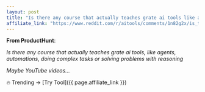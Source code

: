 ```yaml
---
layout: post
title: "Is there any course that actually teaches grate ai tools like agents automa"
affiliate_link: "https://www.reddit.com/r/aitools/comments/1n82g2x/is_there_any_course_that_actually_teaches_grate/?ref=autoverse&utm_source=autoverse"
---
```


**From ProductHunt**:  
*<!-- SC_OFF --><div class='md'><p>Is there any course that actually teaches grate ai tools, like agents, automations, doing complex tasks or solving problems with reasoning</p> <p>Maybe YouTube videos...*

🔥 Trending → [Try Tool]({{ page.affiliate_link }})  

